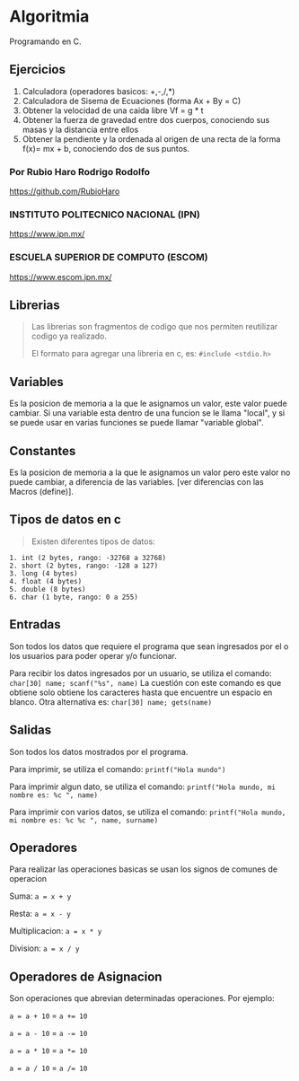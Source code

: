 # Algoritmia

Programando en C.

## Ejercicios

1. Calculadora (operadores basicos: +,-,/,*)
2. Calculadora de Sisema de Ecuaciones (forma Ax + By = C)
3. Obtener la velocidad de una caida libre Vf = g * t
4. Obtener la fuerza de gravedad entre dos cuerpos, conociendo sus masas y la distancia entre ellos
5. Obtener la pendiente y la ordenada al origen de una recta de la forma f(x)= mx + b, conociendo dos de sus puntos.

### Por Rubio Haro Rodrigo Rodolfo

<https://github.com/RubioHaro>

### INSTITUTO POLITECNICO NACIONAL (IPN)

<https://www.ipn.mx/>

### ESCUELA SUPERIOR DE COMPUTO (ESCOM)

<https://www.escom.ipn.mx/>

## Librerias

>Las librerias son fragmentos de codigo que nos permiten reutilizar codigo ya realizado. 
>
>El formato para agregar una libreria en c, es:
`#include <stdio.h>`

## Variables

Es la posicion de memoria a la que le asignamos un valor, este valor puede cambiar. Si una variable esta dentro de una funcion se le llama "local", y si se puede usar en varias funciones se puede llamar "variable global".

## Constantes

Es la posicion de memoria a la que le asignamos un valor pero este valor no puede cambiar, a diferencia de las variables.
[ver diferencias con las Macros (define)].

## Tipos de datos en c

>Existen diferentes tipos de datos:
>
    1. int (2 bytes, rango: -32768 a 32768)
    2. short (2 bytes, rango: -128 a 127)
    3. long (4 bytes)
    4. float (4 bytes)
    5. double (8 bytes)
    6. char (1 byte, rango: 0 a 255)

## Entradas

Son todos los datos que requiere el programa que sean ingresados por el o los usuarios para poder operar y/o funcionar.

Para recibir los datos ingresados por un usuario, se utiliza el comando:
`char[30] name; scanf("%s", name)`
La cuestión con este comando es que obtiene solo obtiene los caracteres hasta que encuentre un espacio en blanco. Otra alternativa es:
`char[30] name; gets(name)`

## Salidas

Son todos los datos mostrados por el programa.
>
Para imprimir, se utiliza el comando:
`printf("Hola mundo")`
>
Para imprimir algun dato, se utiliza el comando:
`printf("Hola mundo, mi nombre es: %c ", name)`
>
Para imprimir con varios datos, se utiliza el comando:
`printf("Hola mundo, mi nombre es: %c %c ", name, surname)`

## Operadores

Para realizar las operaciones basicas se usan los signos de comunes de operacion
>
Suma: `a = x + y`
>
Resta: `a = x - y`
>
Multiplicacion: `a = x * y`
>
Division: `a = x / y`
>

## Operadores de Asignacion

Son operaciones que abrevian determinadas operaciones.
Por ejemplo:
>
`a = a + 10` = `a += 10`
>
`a = a - 10` = `a -= 10`
>
`a = a * 10` = `a *= 10`
>
`a = a / 10` = `a /= 10`

